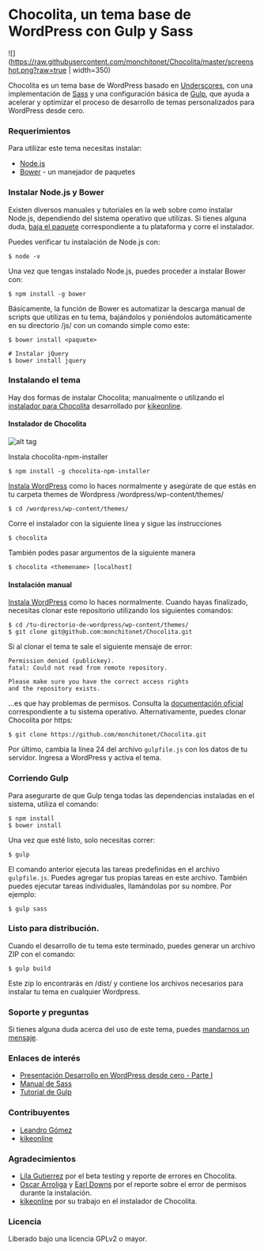 # Chocolita, un tema base de WordPress con Gulp y Sass

![](https://raw.githubusercontent.com/monchitonet/Chocolita/master/screenshot.png?raw=true | width=350)

Chocolita es un tema base de WordPress basado en [Underscores](http://underscores.me/), con una implementación de [Sass](http://sass-lang.com/) y una configuración básica de [Gulp](http://gulpjs.com/), que ayuda a acelerar y optimizar el proceso de desarrollo de temas personalizados para WordPress desde cero.

### Requerimientos

Para utilizar este tema necesitas instalar:

- [Node.js](https://nodejs.org/en/)
- [Bower](http://bower.io/) - un manejador de paquetes

### Instalar Node.js y Bower

Existen diversos manuales y tutoriales en la web sobre como instalar Node.js, dependiendo del sistema operativo que utilizas. Si tienes alguna duda, [baja el paquete](https://nodejs.org/en/download/) correspondiente a tu plataforma y corre el instalador.

Puedes verificar tu instalación de Node.js con:


```
$ node -v
```

Una vez que tengas instalado Node.js, puedes proceder a instalar Bower con:


```
$ npm install -g bower
```

Básicamente, la función de Bower es automatizar la descarga manual de scripts que utilizas en tu tema, bajándolos y poniéndolos automáticamente en su directorio /js/ con un comando simple como este:


```
$ bower install <paquete>

# Instalar jQuery
$ bower install jquery
```

### Instalando el tema

Hay dos formas de instalar Chocolita; manualmente o utilizando el [instalador para Chocolita](https://www.npmjs.com/package/chocolita-npm-installer) desarrollado por [kikeonline](https://github.com/kikeonline).

#### Instalador de Chocolita

![alt tag](https://raw.githubusercontent.com/kikeonline/chocolita-npm-installer/master/screen.gif)

Instala chocolita-npm-installer

```
$ npm install -g chocolita-npm-installer
```

[Instala WordPress](https://codex.wordpress.org/es:Instalando_Wordpress) como lo haces normalmente y asegúrate de que estás en tu carpeta themes de Wordpress /wordpress/wp-content/themes/

```
$ cd /wordpress/wp-content/themes/
```

Corre el instalador con la siguiente línea y sigue las instrucciones

```
$ chocolita
```

También podes pasar argumentos de la siguiente manera

```
$ chocolita <themename> [localhost]
```

#### Instalación manual

[Instala WordPress](https://codex.wordpress.org/es:Instalando_Wordpress) como lo haces normalmente. Cuando hayas finalizado, necesitas clonar este repositorio utilizando los siguientes comandos:

```
$ cd /tu-directorio-de-wordpress/wp-content/themes/
$ git clone git@github.com:monchitonet/Chocolita.git
```

Si al clonar el tema te sale el siguiente mensaje de error:

```
Permission denied (publickey).
fatal: Could not read from remote repository.

Please make sure you have the correct access rights
and the repository exists.
```
...es que hay problemas de permisos. Consulta la [documentación oficial](https://help.github.com/articles/error-permission-denied-publickey/) correspondiente a tu sistema operativo. Alternativamente, puedes clonar Chocolita por https:

```
$ git clone https://github.com/monchitonet/Chocolita.git
```

Por último, cambia la línea 24 del archivo `gulpfile.js` con los datos de tu servidor. Ingresa a WordPress y activa el tema.

### Corriendo Gulp

Para asegurarte de que Gulp tenga todas las dependencias instaladas en el sistema, utiliza el comando:

```
$ npm install
$ bower install
```

Una vez que esté listo, solo necesitas correr:

```
$ gulp
```

El comando anterior ejecuta las tareas predefinidas en el archivo `gulpfile.js`. Puedes agregar tus propias tareas en este archivo. También puedes ejecutar tareas individuales, llamándolas por su nombre. Por ejemplo:

```
$ gulp sass
```

### Listo para distribución.
Cuando el desarrollo de tu tema este terminado, puedes generar un archivo ZIP con el comando:

```
$ gulp build
```

Este zip lo encontrarás en /dist/ y contiene los archivos necesarios para instalar tu tema en cualquier Wordpress.

### Soporte y preguntas

Si tienes alguna duda acerca del uso de este tema, puedes [mandarnos un mensaje](http://www.monchito.net/contacto/).

### Enlaces de interés

- [Presentación Desarrollo en WordPress desde cero - Parte I](https://github.com/wpnicaragua/presentaciones/blob/master/Meetups/Leandro_Gomez_-_Desarrollo_en_WordPress_desde_cero_-_Parte_I.pdf)
- [Manual de Sass](http://librosweb.es/libro/sass/capitulo_4.html)
- [Tutorial de Gulp](https://platzi.com/blog/automatizacion-gulp-js/)

### Contribuyentes

- [Leandro Gómez](https://github.com/leogg)
- [kikeonline](https://github.com/kikeonline)

### Agradecimientos

- [Lila Gutierrez](https://github.com/lilixx) por el beta testing y reporte de errores en Chocolita.
- [Oscar Arroliga](https://twitter.com/oscararroliga) y [Earl Downs](https://twitter.com/DownsEarl) por el reporte sobre el error de permisos durante la instalación.
- [kikeonline](https://github.com/kikeonline) por su trabajo en el instalador de Chocolita.

### Licencia

Liberado bajo una licencia GPLv2 o mayor.
